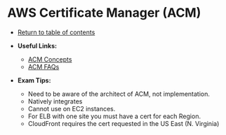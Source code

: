 # AWS Certificate Manager (ACM)

* [Return to table of contents](../../../README.md)

* **Useful Links:**
  * [ACM Concepts](https://docs.aws.amazon.com/acm/latest/userguide/acm-concepts.html)
  * [ACM FAQs](https://aws.amazon.com/certificate-manager/faqs/)

* **Exam Tips:**
  * Need to be aware of the architect of ACM, not implementation.
  * Natively integrates
  * Cannot use on EC2 instances.
  * For ELB with one site you must have a cert for each Region.
  * CloudFront requires the cert requested in the US East (N. Virginia)
